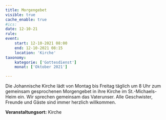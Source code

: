 ```yaml
---
title: Morgengebet
visible: true
cache_enable: true
#ics: 
date: 12-10-21
rule: 
event:
	start: 12-10-2021 08:00
	end: 12-10-2021 08:15
	location: 'Kirche'
taxonomy:
	kategorie: ['Gottesdienst']
	monat: ['Oktober 2021']

---
```

Die Johannische Kirche lädt von Montag bis Freitag täglich um 8 Uhr zum gemeinsam gesprochenen Morgengebet in ihre Kirche im St.-Michaels-Heim ein. Wir sprechen gemeinsam das Vaterunser. Alle Geschwister, Freunde und Gäste sind immer herzlich willkommen.



**Veranstaltungsort:** Kirche

